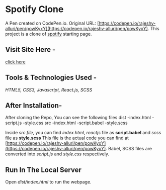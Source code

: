 # Spotify Clone
A Pen created on CodePen.io. Original URL: [https://codepen.io/rajeshv-alluri/pen/powKyxY](https://codepen.io/rajeshv-alluri/pen/powKyxY).
This project is a clone of [spotify](open.spotify.com) starting page.

## Visit Site Here -
[click here](https://RajeshV-Alluri.github.io/Spotify)

## Tools & Technologies Used -
*HTML5,
CSS3,
Javascript,
React.js,
SCSS*

## After Installation-
After cloning the Repo, You can see the following files
  dist
    -index.html
    -script.js
    -style.css
  src
    -index.html
    -script.babel
    -style.scss

Inside *src file*, you can find *index.html*, *reactjs* file as **script.babel** and *scss* file as **style.scss**
This file is the actual code you can find at [https://codepen.io/rajeshv-alluri/pen/powKyxY](https://codepen.io/rajeshv-alluri/pen/powKyxY).
Babel, SCSS files are converted into *script.js* and *style.css* respectively.

## Run In The Local Server
Open *dist/index.html* to run the webpage.